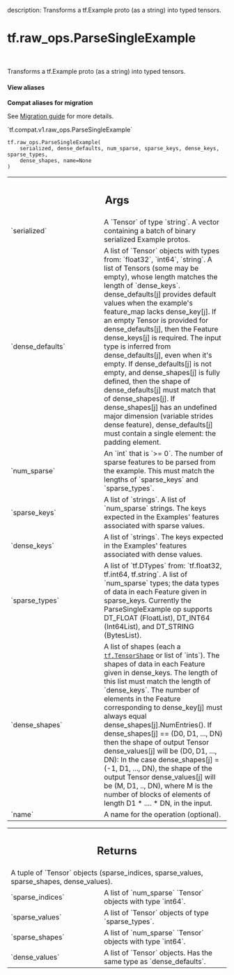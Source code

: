 description: Transforms a tf.Example proto (as a string) into typed tensors.

<div itemscope itemtype="http://developers.google.com/ReferenceObject">
<meta itemprop="name" content="tf.raw_ops.ParseSingleExample" />
<meta itemprop="path" content="Stable" />
</div>

# tf.raw_ops.ParseSingleExample

<!-- Insert buttons and diff -->

<table class="tfo-notebook-buttons tfo-api nocontent" align="left">

</table>



Transforms a tf.Example proto (as a string) into typed tensors.

<section class="expandable">
  <h4 class="showalways">View aliases</h4>
  <p>
<b>Compat aliases for migration</b>
<p>See
<a href="https://www.tensorflow.org/guide/migrate">Migration guide</a> for
more details.</p>
<p>`tf.compat.v1.raw_ops.ParseSingleExample`</p>
</p>
</section>

<pre class="devsite-click-to-copy prettyprint lang-py tfo-signature-link">
<code>tf.raw_ops.ParseSingleExample(
    serialized, dense_defaults, num_sparse, sparse_keys, dense_keys, sparse_types,
    dense_shapes, name=None
)
</code></pre>



<!-- Placeholder for "Used in" -->


<!-- Tabular view -->
 <table class="responsive fixed orange">
<colgroup><col width="214px"><col></colgroup>
<tr><th colspan="2"><h2 class="add-link">Args</h2></th></tr>

<tr>
<td>
`serialized`
</td>
<td>
A `Tensor` of type `string`.
A vector containing a batch of binary serialized Example protos.
</td>
</tr><tr>
<td>
`dense_defaults`
</td>
<td>
A list of `Tensor` objects with types from: `float32`, `int64`, `string`.
A list of Tensors (some may be empty), whose length matches
the length of `dense_keys`. dense_defaults[j] provides default values
when the example's feature_map lacks dense_key[j].  If an empty Tensor is
provided for dense_defaults[j], then the Feature dense_keys[j] is required.
The input type is inferred from dense_defaults[j], even when it's empty.
If dense_defaults[j] is not empty, and dense_shapes[j] is fully defined,
then the shape of dense_defaults[j] must match that of dense_shapes[j].
If dense_shapes[j] has an undefined major dimension (variable strides dense
feature), dense_defaults[j] must contain a single element:
the padding element.
</td>
</tr><tr>
<td>
`num_sparse`
</td>
<td>
An `int` that is `>= 0`.
The number of sparse features to be parsed from the example. This
must match the lengths of `sparse_keys` and `sparse_types`.
</td>
</tr><tr>
<td>
`sparse_keys`
</td>
<td>
A list of `strings`. A list of `num_sparse` strings.
The keys expected in the Examples' features associated with sparse values.
</td>
</tr><tr>
<td>
`dense_keys`
</td>
<td>
A list of `strings`.
The keys expected in the Examples' features associated with dense
values.
</td>
</tr><tr>
<td>
`sparse_types`
</td>
<td>
A list of `tf.DTypes` from: `tf.float32, tf.int64, tf.string`.
A list of `num_sparse` types; the data types of data in each
Feature given in sparse_keys.
Currently the ParseSingleExample op supports DT_FLOAT (FloatList),
DT_INT64 (Int64List), and DT_STRING (BytesList).
</td>
</tr><tr>
<td>
`dense_shapes`
</td>
<td>
A list of shapes (each a <a href="../../tf/TensorShape.md"><code>tf.TensorShape</code></a> or list of `ints`).
The shapes of data in each Feature given in dense_keys.
The length of this list must match the length of `dense_keys`.  The
number of elements in the Feature corresponding to dense_key[j] must
always equal dense_shapes[j].NumEntries().  If dense_shapes[j] ==
(D0, D1, ..., DN) then the shape of output Tensor dense_values[j]
will be (D0, D1, ..., DN): In the case dense_shapes[j] = (-1, D1,
..., DN), the shape of the output Tensor dense_values[j] will be (M,
D1, .., DN), where M is the number of blocks of elements of length
D1 * .... * DN, in the input.
</td>
</tr><tr>
<td>
`name`
</td>
<td>
A name for the operation (optional).
</td>
</tr>
</table>



<!-- Tabular view -->
 <table class="responsive fixed orange">
<colgroup><col width="214px"><col></colgroup>
<tr><th colspan="2"><h2 class="add-link">Returns</h2></th></tr>
<tr class="alt">
<td colspan="2">
A tuple of `Tensor` objects (sparse_indices, sparse_values, sparse_shapes, dense_values).
</td>
</tr>
<tr>
<td>
`sparse_indices`
</td>
<td>
A list of `num_sparse` `Tensor` objects with type `int64`.
</td>
</tr><tr>
<td>
`sparse_values`
</td>
<td>
A list of `Tensor` objects of type `sparse_types`.
</td>
</tr><tr>
<td>
`sparse_shapes`
</td>
<td>
A list of `num_sparse` `Tensor` objects with type `int64`.
</td>
</tr><tr>
<td>
`dense_values`
</td>
<td>
A list of `Tensor` objects. Has the same type as `dense_defaults`.
</td>
</tr>
</table>


